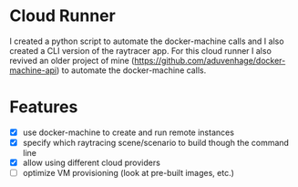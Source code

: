 # Cloud Runner
I created a python script to automate the docker-machine calls and I also created a CLI version of the raytracer app.
For this cloud runner I also revived an older project of mine (https://github.com/aduvenhage/docker-machine-api) to automate the docker-machine calls.

# Features
- [x] use docker-machine to create and run remote instances
- [x] specify which raytracing scene/scenario to build though the command line
- [x] allow using different cloud providers
- [ ] optimize VM provisioning (look at pre-built images, etc.)
